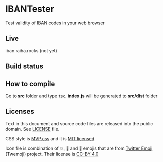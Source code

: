 # IBANTester
Test validity of IBAN codes in your web browser

## Live
iban.raiha.rocks (not yet)

## Build status

## How to compile

Go to **src** folder and type `tsc`. **index.js** will be generated to **src/dist** folder

## Licenses
Text in this document and source code files are released into the public domain. See [LICENSE](https://github.com/mcraiha/IBANTester/blob/master/LICENSE) file.  

CSS style is [MVP.css](https://andybrewer.github.io/mvp/) and it is [MIT licensed](https://en.wikipedia.org/wiki/MIT_License)  

Icon file is combination of 💥, 🏦 and 🧪 emojis that are from [Twitter Emoji](https://github.com/twitter/twemoji) (Twemoji) project. Their license is [CC-BY 4.0](https://creativecommons.org/licenses/by/4.0/)
